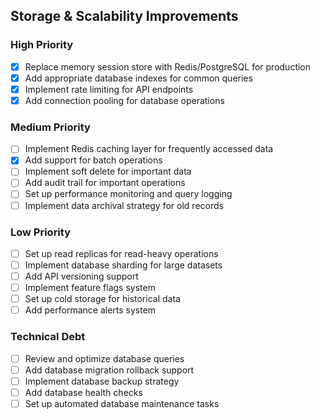 ## Storage & Scalability Improvements

### High Priority
- [x] Replace memory session store with Redis/PostgreSQL for production
- [x] Add appropriate database indexes for common queries
- [x] Implement rate limiting for API endpoints
- [x] Add connection pooling for database operations

### Medium Priority
- [ ] Implement Redis caching layer for frequently accessed data
- [x] Add support for batch operations
- [ ] Implement soft delete for important data
- [ ] Add audit trail for important operations
- [ ] Set up performance monitoring and query logging
- [ ] Implement data archival strategy for old records

### Low Priority
- [ ] Set up read replicas for read-heavy operations
- [ ] Implement database sharding for large datasets
- [ ] Add API versioning support
- [ ] Implement feature flags system
- [ ] Set up cold storage for historical data
- [ ] Add performance alerts system

### Technical Debt
- [ ] Review and optimize database queries
- [ ] Add database migration rollback support
- [ ] Implement database backup strategy
- [ ] Add database health checks
- [ ] Set up automated database maintenance tasks 